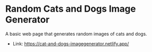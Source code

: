# Random Cats and Dogs Image Generator

A basic web page that generates random images of cats and dogs.


* Link: https://cat-and-dogs-imagegenerator.netlify.app/